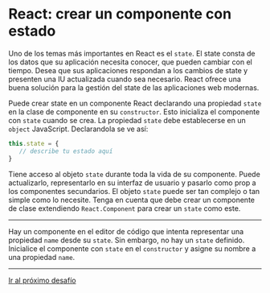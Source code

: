 # React: crear un componente con estado

Uno de los temas más importantes en React es el `state`. El state consta de los datos que su aplicación necesita conocer, que pueden cambiar con el tiempo. Desea que sus aplicaciones respondan a los cambios de state y presenten una IU actualizada cuando sea necesario. React ofrece una buena solución para la gestión del state de las aplicaciones web modernas.

Puede crear state en un componente React declarando una propiedad `state` en la clase de componente en su `constructor`. Esto inicializa el componente con `state` cuando se crea. La propiedad `state` debe establecerse en un `object` JavaScript. Declarandola se ve así:

```jsx
this.state = {
   // describe tu estado aquí
}
```

Tiene acceso al objeto `state` durante toda la vida de su componente. Puede actualizarlo, representarlo en su interfaz de usuario y pasarlo como prop a los componentes secundarios. El objeto `state` puede ser tan complejo o tan simple como lo necesite. Tenga en cuenta que debe crear un componente de clase extendiendo `React.Component` para crear un `state` como este.

---

Hay un componente en el editor de código que intenta representar una propiedad `name` desde su `state`. Sin embargo, no hay un `state` definido. Inicialice el componente con `state` en el `constructor` y asigne su nombre a una propiedad `name`.

---

[Ir al próximo desafío](https://github.com/sebastiantorres86/react-practice/tree/master/Practica/22/my-app)
